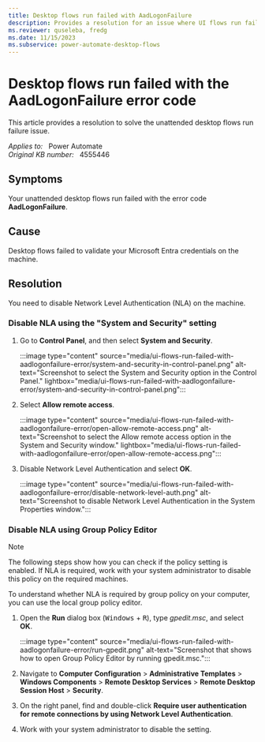 ```yaml
---
title: Desktop flows run failed with AadLogonFailure
description: Provides a resolution for an issue where UI flows run failed with the AadLogonFailure error code. 
ms.reviewer: quseleba, fredg
ms.date: 11/15/2023
ms.subservice: power-automate-desktop-flows
---
```

# Desktop flows run failed with the AadLogonFailure error code

This article provides a resolution to solve the unattended desktop flows run failure issue.

_Applies to:_ &nbsp; Power Automate  
_Original KB number:_ &nbsp; 4555446

## Symptoms

Your unattended desktop flows run failed with the error code **AadLogonFailure**.

## Cause

Desktop flows failed to validate your Microsoft Entra credentials on the machine.

## Resolution

You need to disable Network Level Authentication (NLA) on the machine.

### Disable NLA using the "System and Security" setting

1. Go to **Control Panel**, and then select **System and Security**.

    :::image type="content" source="media/ui-flows-run-failed-with-aadlogonfailure-error/system-and-security-in-control-panel.png" alt-text="Screenshot to select the System and Security option in the Control Panel." lightbox="media/ui-flows-run-failed-with-aadlogonfailure-error/system-and-security-in-control-panel.png":::

2. Select **Allow remote access**.

    :::image type="content" source="media/ui-flows-run-failed-with-aadlogonfailure-error/open-allow-remote-access.png" alt-text="Screenshot to select the Allow remote access option in the System and Security window." lightbox="media/ui-flows-run-failed-with-aadlogonfailure-error/open-allow-remote-access.png":::

3. Disable Network Level Authentication and select **OK**.

    :::image type="content" source="media/ui-flows-run-failed-with-aadlogonfailure-error/disable-network-level-auth.png" alt-text="Screenshot to disable Network Level Authentication in the System Properties window.":::

### Disable NLA using Group Policy Editor
> [!NOTE]
>
> The following steps show how you can check if the policy setting is enabled. If NLA is required, work with your system administrator to disable this policy on the required machines.

To understand whether NLA is required by group policy on your computer, you can use the local group policy editor.


1. Open the **Run** dialog box (<kbd>Windows</kbd> + <kbd>R</kbd>), type *gpedit.msc*, and select **OK**.

    :::image type="content" source="media/ui-flows-run-failed-with-aadlogonfailure-error/run-gpedit.png" alt-text="Screenshot that shows how to open Group Policy Editor by running gpedit.msc.":::

2. Navigate to **Computer Configuration** > **Administrative Templates** > **Windows Components** > **Remote Desktop Services** > **Remote Desktop Session Host** > **Security**.

3. On the right panel, find and double-click **Require user authentication for remote connections by using Network Level Authentication**.

4. Work with your system administrator to disable the setting.
